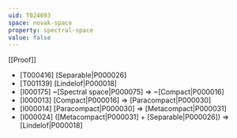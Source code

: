 ```yaml
---
uid: T024693
space: novak-space
property: spectral-space
value: false
---
```

[[Proof]]

* [T000416] [Separable|P000026]
* [T001139] [Lindelof|P000018]
* [I000175] ~[Spectral space|P000075] => ~[Compact|P000016]
* [I000013] [Compact|P000016] => [Paracompact|P000030]
* [I000014] [Paracompact|P000030] => [Metacompact|P000031]
* [I000024] ([Metacompact|P000031] + [Separable|P000026]) => [Lindelof|P000018]

